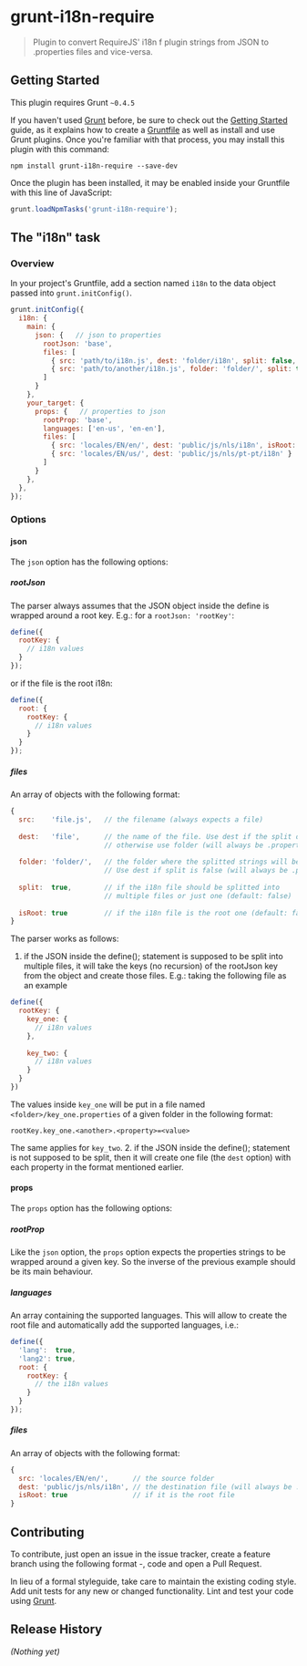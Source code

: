# grunt-i18n-require

> Plugin to convert RequireJS' i18n f plugin strings from JSON to .properties files and vice-versa.

## Getting Started
This plugin requires Grunt `~0.4.5`

If you haven't used [Grunt](http://gruntjs.com/) before, be sure to check out the [Getting Started](http://gruntjs.com/getting-started) guide, as it explains how to create a [Gruntfile](http://gruntjs.com/sample-gruntfile) as well as install and use Grunt plugins. Once you're familiar with that process, you may install this plugin with this command:

```shell
npm install grunt-i18n-require --save-dev
```

Once the plugin has been installed, it may be enabled inside your Gruntfile with this line of JavaScript:

```js
grunt.loadNpmTasks('grunt-i18n-require');
```

## The "i18n" task

### Overview
In your project's Gruntfile, add a section named `i18n` to the data object passed into `grunt.initConfig()`.

```js
grunt.initConfig({
  i18n: {
    main: {
      json: {   // json to properties
        rootJson: 'base',
        files: [
          { src: 'path/to/i18n.js', dest: 'folder/i18n', split: false, isRoot: true }
          { src: 'path/to/another/i18n.js', folder: 'folder/', split: true }
        ]
      }
    },
    your_target: {
      props: {   // properties to json
        rootProp: 'base',
        languages: ['en-us', 'en-en'],
        files: [
          { src: 'locales/EN/en/', dest: 'public/js/nls/i18n', isRoot: true },  
          { src: 'locales/EN/us/', dest: 'public/js/nls/pt-pt/i18n' }
        ]
      }
    },
  },
});
```

### Options

#### json
The `json` option has the following options:

##### rootJson
The parser always assumes that the JSON object inside the define is wrapped around a root key. E.g.: for a `rootJson: 'rootKey'`: 

```js
define({
  rootKey: {
    // i18n values
  }
});

```

or if the file is the root i18n:

```js
define({
  root: {
    rootKey: {
      // i18n values
    }
  }
});
```

##### files
An array of objects with the following format:

```js
{
  src:    'file.js',   // the filename (always expects a file)
  
  dest:   'file',      // the name of the file. Use dest if the split option is set to true, 
                       // otherwise use folder (will always be .properties)
                       
  folder: 'folder/',   // the folder where the splitted strings will be put (explained later on). 
                       // Use dest if split is false (will always be .properties)
                       
  split:  true,        // if the i18n file should be splitted into 
                       // multiple files or just one (default: false)
                       
  isRoot: true         // if the i18n file is the root one (default: false)
}
```

The parser works as follows:
 1. if the JSON inside the define(); statement is supposed to be split into multiple files, it will take the keys (no recursion) of the rootJson key from the object and create those files. E.g.: taking the following file as an example

```js
define({
  rootKey: {
    key_one: {
      // i18n values
    },
    
    key_two: {
      // i18n values
    }
  }
})
```

The values inside `key_one` will be put in a file named `<folder>/key_one.properties` of a given folder in the following format:
```
rootKey.key_one.<another>.<property>=<value>
```

The same applies for `key_two`.
 2. if the JSON inside the define(); statement is not supposed to be split, then it will create one file (the `dest` option) with each property in the format mentioned earlier.


#### props
The `props` option has the following options:

##### rootProp
Like the `json` option, the `props` option expects the properties strings to be wrapped around a given key. So the inverse of the previous example should be its main behaviour.

##### languages
An array containing the supported languages. This will allow to create the root file and automatically add the supported languages, i.e.:

```js
define({
  'lang':  true,
  'lang2': true,
  root: {
    rootKey: {
      // the i18n values
    }
  }
});
```

##### files
An array of objects with the following format:

```js
{ 
  src: 'locales/EN/en/',      // the source folder
  dest: 'public/js/nls/i18n', // the destination file (will always be .js)
  isRoot: true                // if it is the root file
}
```

## Contributing
To contribute, just open an issue in the issue tracker, create a feature branch using the following format <issue-number>-<name>, code and open a Pull Request.

In lieu of a formal styleguide, take care to maintain the existing coding style. Add unit tests for any new or changed functionality. Lint and test your code using [Grunt](http://gruntjs.com/).

## Release History
_(Nothing yet)_
